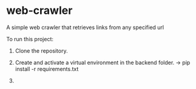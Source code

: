 # web-crawler
A simple web crawler that retrieves links from any specified url

To run this project:

1. Clone the repository.

2. Create and activate a virtual environment in the backend folder. -> pip install -r requirements.txt

3. 